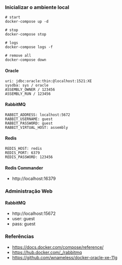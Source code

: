 ### Inicializar o ambiente local

```shell
# start
docker-compose up -d

# stop
docker-compose stop

# logs
docker-compose logs -f

# remove all
docker-compose down
```

#### Oracle
```
uri: jdbc:oracle:thin:@localhost:1521:XE
sysdba: sys / oracle
ASSEMBLY_OWNER / 123456
ASSEMBLY_RUN / 123456
```

#### RabbitMQ
```
RABBIT_ADDRESS: localhost:5672
RABBIT_USERNAME: guest
RABBIT_PASSWORD: guest
RABBIT_VIRTUAL_HOST: assembly
```

#### Redis
```
REDIS_HOST: redis
REDIS_PORT: 6379
REDIS_PASSWORD: 123456
```

#### Redis Commander
- http://localhost:16379

### Administração Web
#### RabbitMQ
- http://localhost:15672
- user: guest
- pass: guest

### Referências
* https://docs.docker.com/compose/reference/
* https://hub.docker.com/_/rabbitmq
* https://github.com/wnameless/docker-oracle-xe-11g
